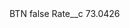 <?xml version="1.0" encoding="UTF-8"?>
<CustomMetadata xmlns="http://soap.sforce.com/2006/04/metadata" xmlns:xsi="http://www.w3.org/2001/XMLSchema-instance" xmlns:xsd="http://www.w3.org/2001/XMLSchema">
    <label>BTN</label>
    <protected>false</protected>
    <values>
        <field>Rate__c</field>
        <value xsi:type="xsd:double">73.0426</value>
    </values>
</CustomMetadata>
